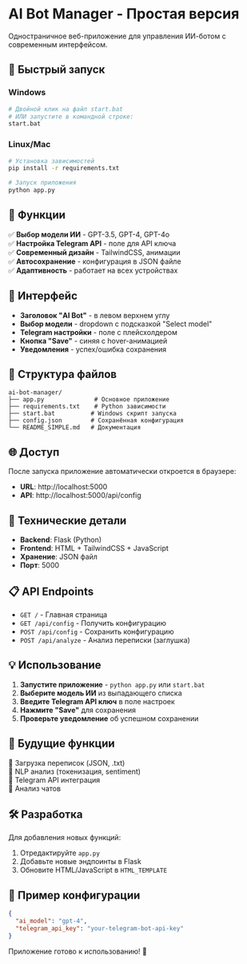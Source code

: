 # AI Bot Manager - Простая версия

Одностраничное веб-приложение для управления ИИ-ботом с современным интерфейсом.

## 🚀 Быстрый запуск

### Windows
```bash
# Двойной клик на файл start.bat
# ИЛИ запустите в командной строке:
start.bat
```

### Linux/Mac
```bash
# Установка зависимостей
pip install -r requirements.txt

# Запуск приложения
python app.py
```

## 📱 Функции

✅ **Выбор модели ИИ** - GPT-3.5, GPT-4, GPT-4o  
✅ **Настройка Telegram API** - поле для API ключа  
✅ **Современный дизайн** - TailwindCSS, анимации  
✅ **Автосохранение** - конфигурация в JSON файле  
✅ **Адаптивность** - работает на всех устройствах  

## 🎨 Интерфейс

- **Заголовок "AI Bot"** - в левом верхнем углу
- **Выбор модели** - dropdown с подсказкой "Select model"
- **Telegram настройки** - поле с плейсхолдером
- **Кнопка "Save"** - синяя с hover-анимацией
- **Уведомления** - успех/ошибка сохранения

## 📁 Структура файлов

```
ai-bot-manager/
├── app.py              # Основное приложение
├── requirements.txt    # Python зависимости
├── start.bat          # Windows скрипт запуска
├── config.json        # Сохранённая конфигурация
└── README_SIMPLE.md   # Документация
```

## 🌐 Доступ

После запуска приложение автоматически откроется в браузере:
- **URL**: http://localhost:5000
- **API**: http://localhost:5000/api/config

## 🔧 Технические детали

- **Backend**: Flask (Python)
- **Frontend**: HTML + TailwindCSS + JavaScript
- **Хранение**: JSON файл
- **Порт**: 5000

## 📋 API Endpoints

- `GET /` - Главная страница
- `GET /api/config` - Получить конфигурацию
- `POST /api/config` - Сохранить конфигурацию
- `POST /api/analyze` - Анализ переписки (заглушка)

## 💡 Использование

1. **Запустите приложение** - `python app.py` или `start.bat`
2. **Выберите модель ИИ** из выпадающего списка
3. **Введите Telegram API ключ** в поле настроек
4. **Нажмите "Save"** для сохранения
5. **Проверьте уведомление** об успешном сохранении

## 🔮 Будущие функции

🔄 Загрузка переписок (JSON, .txt)  
🔄 NLP анализ (токенизация, sentiment)  
🔄 Telegram API интеграция  
🔄 Анализ чатов  

## 🛠️ Разработка

Для добавления новых функций:
1. Отредактируйте `app.py`
2. Добавьте новые эндпоинты в Flask
3. Обновите HTML/JavaScript в `HTML_TEMPLATE`

## 📝 Пример конфигурации

```json
{
  "ai_model": "gpt-4",
  "telegram_api_key": "your-telegram-bot-api-key"
}
```

Приложение готово к использованию! 🎉 